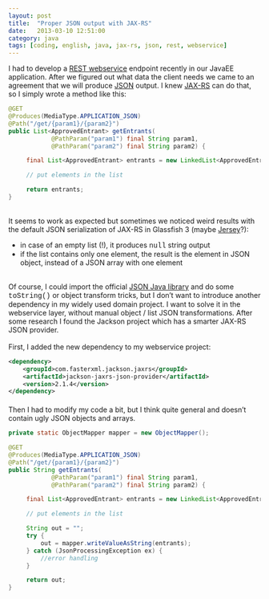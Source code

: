 ```yaml
---
layout: post
title:  "Proper JSON output with JAX-RS"
date:   2013-03-10 12:51:00
category: java
tags: [coding, english, java, jax-rs, json, rest, webservice]
---
```


<div>
I had to develop a <a href="http://en.wikipedia.org/wiki/Representational_state_transfer#RESTful_web_services">REST webservice</a> endpoint recently in our JavaEE application. After we figured out what data the client needs we came to an agreement that we will produce <a href="http://www.json.org/">JSON</a> output. I knew <a href="http://jax-rs-spec.java.net/">JAX-RS</a> can do that, so I simply wrote a method like this:
</div>

```java
@GET
@Produces(MediaType.APPLICATION_JSON)
@Path("/get/{param1}/{param2}")
public List<ApprovedEntrant> getEntrants(
            @PathParam("param1") final String param1,
            @PathParam("param2") final String param2) {

     final List<ApprovedEntrant> entrants = new LinkedList<ApprovedEntrant>();

     // put elements in the list

     return entrants;
}
```

<div>
<br/>
It seems to work as expected but sometimes we noticed weird results with the default JSON serialization of JAX-RS in Glassfish 3 (maybe&nbsp;<a href="http://jersey.java.net/">Jersey</a>?):
</div>

<ul>
<li>in case of an empty list (!), it produces <span style="font-family: Courier New, Courier, monospace;">null</span>&nbsp;string output</li>
<li>if the list contains only one element, the result is the element in JSON object, instead of a JSON array with one element</li>
</ul>

<div>
<br/>
Of course, I could import the official <a href="http://json.org/java/">JSON Java library</a> and do some <span style="font-family: Courier New, Courier, monospace;">toString()</span> or object transform tricks, but I don’t want to introduce another dependency in my widely used domain project. I want to solve it in the webservice layer, without manual object / list JSON transformations. After some research I found the Jackson project which has a smarter JAX-RS JSON provider.
</div>

<div>
<br/>
First, I added the new dependency to my webservice project:
</div>

```xml
<dependency>
    <groupId>com.fasterxml.jackson.jaxrs</groupId>
    <artifactId>jackson-jaxrs-json-provider</artifactId>
    <version>2.1.4</version>
</dependency>
```

<div style="margin-bottom: 10px; margin-top: 20px;">
Then I had to modify my code a bit, but I think quite general and doesn’t contain ugly JSON objects and arrays.
</div>

```java
private static ObjectMapper mapper = new ObjectMapper();

@GET
@Produces(MediaType.APPLICATION_JSON)
@Path("/get/{param1}/{param2}")
public String getEntrants(
            @PathParam("param1") final String param1,
            @PathParam("param2") final String param2) {

     final List<ApprovedEntrant> entrants = new LinkedList<ApprovedEntrant>();

     // put elements in the list

     String out = "";
     try {
         out = mapper.writeValueAsString(entrants);
     } catch (JsonProcessingException ex) {
         //error handling
     }

     return out;
}
```
